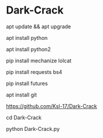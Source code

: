 # Dark-Crack
apt update && apt upgrade

apt install python

apt install python2

 pip install mechanize lolcat

pip install requests bs4

pip install futures

apt install git

https://github.com/Ksl-17/Dark-Crack

cd Dark-Crack

python Dark-Crack.py




